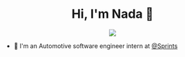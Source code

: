 <h1 align="center">Hi, I'm Nada 👋</h1>
<p align="center">
    <a href="https://www.linkedin.com/in/nada-a-442415257"><img src="https://img.shields.io/badge/linkedin-%230177B5?style=flat&logo=linkedin&logoColor=white"/></a>
  </p> 


- 🔭 I'm an Automotive software engineer intern at [@Sprints](https://sprints.ai/)

